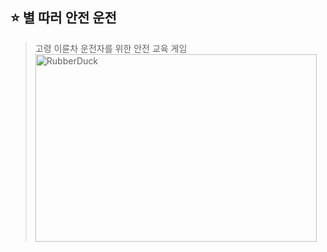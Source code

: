 ## ⭐ 별 따러 안전 운전 
> 고령 이륜차 운전자를 위한 안전 교육 게임
<img src="/path/to/img.jpg" width="450px" height="300px" title="px(픽셀) 크기 설정" alt="RubberDuck"></img><br/>

